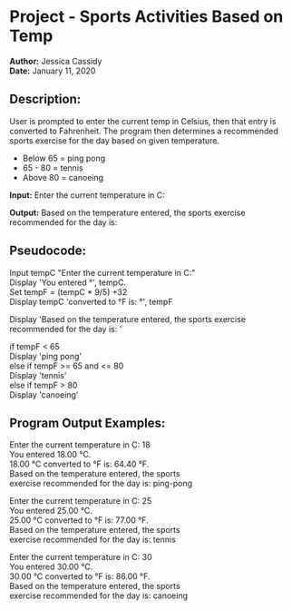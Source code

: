# Project - Sports Activities Based on Temp
**Author:**     Jessica Cassidy\
**Date:**       January 11, 2020

## Description: 
User is prompted to enter the current temp in Celsius, then that entry is converted to Fahrenheit. The program then determines a recommended sports exercise for the day based on given temperature. 
- Below 65 = ping pong
- 65 - 80 = tennis
- Above 80 = canoeing 

**Input:** Enter the current temperature in C:

**Output:** Based on the temperature entered, the sports exercise recommended for the day is:

## Pseudocode:
Input tempC "Enter the current temperature in C:"\
Display 'You entered °', tempC.\
Set tempF = (tempC * 9/5) +32\
Display tempC 'converted to °F is: °', tempF

Display 'Based on the temperature entered, the sports exercise recommended for the day is: '

if tempF < 65\
    Display 'ping pong'\
else if tempF >= 65 and <= 80\
    Display 'tennis'\
else if tempF > 80\
    Display 'canoeing'

## Program Output Examples:
Enter the current temperature in C: 18\
You entered 18.00 °C.\
18.00 °C converted to °F is: 64.40 °F.\
Based on the temperature entered, the sports\
exercise recommended for the day is: ping-pong

Enter the current temperature in C: 25\
You entered 25.00 °C.\
25.00 °C converted to °F is: 77.00 °F.\
Based on the temperature entered, the sports\
exercise recommended for the day is: tennis

Enter the current temperature in C: 30\
You entered 30.00 °C.\
30.00 °C converted to °F is: 86.00 °F.\
Based on the temperature entered, the sports\
exercise recommended for the day is: canoeing